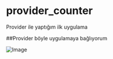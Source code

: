 # provider_counter

Provider ile yaptığım ilk uygulama 

##Provider böyle uygulamaya bağlıyorum

![Image](https://github.com/user-attachments/assets/11142869-4e75-470c-8f58-58a385b382b2)

